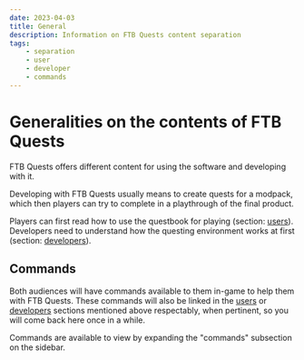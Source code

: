 ```yaml
---
date: 2023-04-03
title: General
description: Information on FTB Quests content separation
tags:
    - separation
    - user
    - developer
    - commands
---
```


# Generalities on the contents of FTB Quests

FTB Quests offers different content for using the software and developing with it.

Developing with FTB Quests usually means to create quests for a modpack, which then players can try to complete in a playthrough of the final product.

Players can first read how to use the questbook for playing (section: [users](./users/questbook-usage.md)). Developers need to understand how the questing environment works at first (section: [developers](./developers/environment-setup.md)).

## Commands

Both audiences will have commands available to them in-game to help them with FTB Quests. These commands will also be linked in the [users](./users/questbook-usage.md) or [developers](./developers/environment-setup.md) sections mentioned above respectably, when pertinent, so you will come back here once in a while.

Commands are available to view by expanding the "commands" subsection on the sidebar.
